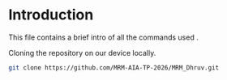 # Introduction

This file contains a brief intro of all the commands used .

Cloning the repository on our device locally.

```bash
git clone https://github.com/MRM-AIA-TP-2026/MRM_Dhruv.git
```

